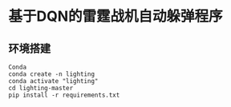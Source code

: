 # 基于DQN的雷霆战机自动躲弹程序
## 环境搭建
    Conda
    conda create -n lighting
    conda activate "lighting"
    cd lighting-master
    pip install -r requirements.txt